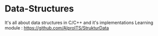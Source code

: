 # Data-Structures
It's all about data structures in C/C++ and it's implementations
Learning module : https://github.com/AlproITS/StrukturData
